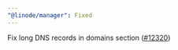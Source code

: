 ```yaml
---
"@linode/manager": Fixed
---
```


Fix long DNS records in domains section ([#12320](https://github.com/linode/manager/pull/12320))
